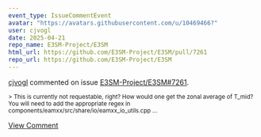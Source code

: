 ```yaml
---
event_type: IssueCommentEvent
avatar: "https://avatars.githubusercontent.com/u/10469466?"
user: cjvogl
date: 2025-04-21
repo_name: E3SM-Project/E3SM
html_url: https://github.com/E3SM-Project/E3SM/pull/7261
repo_url: https://github.com/E3SM-Project/E3SM
---
```


<a href='https://github.com/cjvogl' target='_blank'>cjvogl</a> commented on issue <a href='https://github.com/E3SM-Project/E3SM/pull/7261' target='_blank'>E3SM-Project/E3SM#7261</a>.

<small>> This is currently not requestable, right? How would one get the zonal average of T_mid? You will need to add the appropriate regex in components/eamxx/src/share/io/eamxx_io_utils.cpp...</small>

<a href='https://github.com/E3SM-Project/E3SM/pull/7261' target='_blank'>View Comment</a>